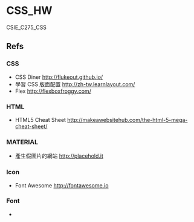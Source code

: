 # CSS_HW
CSIE_C275_CSS

## Refs
### CSS
* CSS Diner http://flukeout.github.io/   
* 學習 CSS 版面配置 http://zh-tw.learnlayout.com/  
* Flex http://flexboxfroggy.com/  

### HTML
* HTML5 Cheat Sheet http://makeawebsitehub.com/the-html-5-mega-cheat-sheet/  

### MATERIAL
* 產生假圖片的網站 http://placehold.it  

### Icon
* Font Awesome http://fontawesome.io  

### Font
* 